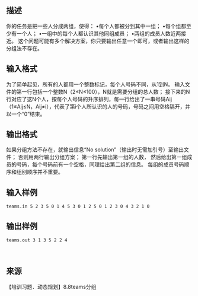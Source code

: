 ## 描述

你的任务是把一些人分成两组，使得： •每个人都被分到其中一组； •每个组都至少有一个人； •一组中的每个人都认识其他同组成员； •两组的成员人数近两接近。 这个问题可能有多个解决方案，你只要输出任意一个即可，或者输出这样的分组法不存在。 

## 输入格式

为了简单起见，所有的人都用一个整数标记，每个人号码不同，从1到N。 输入文件的第一行包括一个整数N（2≤N≤100），N就是需要分组的总人数； 接下来的N行对应了这N个人，按每个人号码的升序排列，每一行给出了一串号码Aij（1≤Aij≤N，Aij≠i），代表了第i个人所认识的人的号码，号码之间用空格隔开，并以一个“0”结束。 

## 输出格式

如果分组方法不存在，就输出信息“No solution”（输出时无需加引号）至输出文件； 否则用两行输出分组方案； 第一行先输出第一组的人数， 然后给出第一组成员的号码，每个号码前有一个空格，同理给出第二组的信息。 每组的成员号码顺序和组别顺序并不重要。

## 输入样例

```plaintext
teams.in 5 2 3 5 0 1 4 5 3 0 1 2 5 0 1 2 3 0 4 3 2 1 0 
```

## 输出样例

```plaintext
teams.out 3 1 3 5 2 2 4 
```



 

## 来源

【培训习题．动态规划】8.8teams分组

